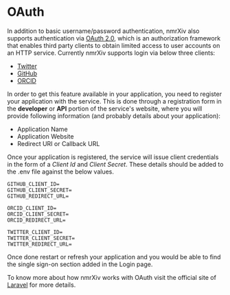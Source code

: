 # OAuth

In addition to basic username/password authentication, nmrXiv also supports authentication via [OAuth 2.0](https://www.digitalocean.com/community/tutorials/an-introduction-to-oauth-2), which is an authorization framework that enables third party clients to obtain limited access to user accounts on an HTTP service.
Currently nmrXiv supports login via below three clients:

- [Twitter](https://twitter.com/)
- [GitHub](https://github.com/)
- [ORCID](https://orcid.org/)

In order to get this feature available in your application, you need to register your application with the service. This is done through a registration form in the **developer** or **API** portion of the service's website, where you will provide following information (and probably details about your application):

- Application Name
- Application Website
- Redirect URI or Callback URL

Once your application is registered, the service will issue client credentials in the form of a *Client Id*  and *Client Secret*. These details should be added to the .env file against the below values.

```
GITHUB_CLIENT_ID=
GITHUB_CLIENT_SECRET=
GITHUB_REDIRECT_URL=

ORCID_CLIENT_ID=
ORCID_CLIENT_SECRET=
ORCID_REDIRECT_URL=

TWITTER_CLIENT_ID=
TWITTER_CLIENT_SECRET=
TWITTER_REDIRECT_URL=
```

Once done restart or refresh your application and you would be able to find the single sign-on section added in the Login page.

To know more about how nmrXiv works with OAuth visit the official site of [Laravel](https://laravel.com/8.x/socialite) for more details.
